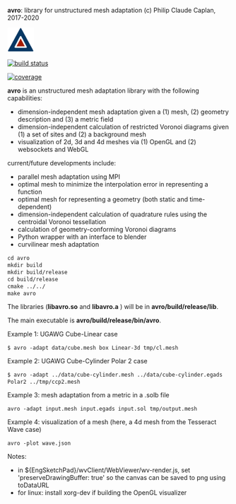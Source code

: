**avro**: library for unstructured mesh adaptation
(c) Philip Claude Caplan, 2017-2020

<img width="60px" src="doc/fig/avro.svg"/>


[![build status](https://gitlab.com/mach-II/avro/badges/master/pipeline.svg)](https://gitlab.com/mach-II/avro/badges/master/pipeline.svg)

[![coverage](https://gitlab.com/mach-II/avro/badges/master/coverage.svg)](https://gitlab.com/mach-II/avro/badges/master/coverage.svg)

**avro** is an unstructured mesh adaptation library with the following capabilities:

* dimension-independent mesh adaptation given a (1) mesh, (2) geometry description and (3) a metric field
* dimension-independent calculation of restricted Voronoi diagrams given (1) a set of sites and (2) a background mesh
* visualization of 2d, 3d and 4d meshes via (1) OpenGL and (2) websockets and WebGL

current/future developments include:
* parallel mesh adaptation using MPI
* optimal mesh to minimize the interpolation error in representing a function
* optimal mesh for representing a geometry (both static and time-dependent)
* dimension-independent calculation of quadrature rules using the centroidal Voronoi tessellation
* calculation of geometry-conforming Voronoi diagrams
* Python wrapper with an interface to blender
* curvilinear mesh adaptation

```
cd avro
mkdir build
mkdir build/release
cd build/release
cmake ../../
make avro
```

The libraries (**libavro.so** and **libavro.a** ) will be in **avro/build/release/lib**.

The main executable is **avro/build/release/bin/avro**.

Example 1: UGAWG Cube-Linear case
```
$ avro -adapt data/cube.mesh box Linear-3d tmp/cl.mesh
```

Example 2: UGAWG Cube-Cylinder Polar 2 case
```
$ avro -adapt ../data/cube-cylinder.mesh ../data/cube-cylinder.egads Polar2 ../tmp/ccp2.mesh
```

Example 3: mesh adaptation from a metric in a .solb file
```
avro -adapt input.mesh input.egads input.sol tmp/output.mesh
```

Example 4: visualization of a mesh (here, a 4d mesh from the Tesseract Wave case)
```
avro -plot wave.json
```

Notes:
* in ${EngSketchPad}/wvClient/WebViewer/wv-render.js, set 'preserveDrawingBuffer: true' so the canvas can be saved to png using toDataURL
* for linux: install xorg-dev if building the OpenGL visualizer
